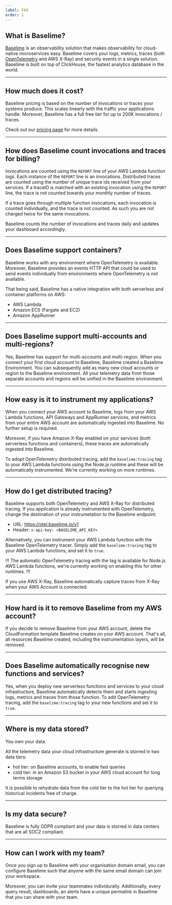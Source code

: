 ```yaml
---
label: FAQ
order: 1
---
```


## What is Baselime?

[Baselime](https://baselime.io) is an observability solution that makes observability for cloud-native microservices easy. Baselime covers your logs, metrics, traces (both [OpenTelemetry](https://opentelemetry.io/) and AWS X-Ray) and security events in a single solution. Baselime is built on top of ClickHouse, the fastest analytics database in the world. 

---

## How much does it cost?

Baselime pricing is based on the number of invocations or traces your systems produce. This scales linearly with the traffic your applications handle. Moreover, Baselime has a full free tier for up to 200K invocations / traces.

Check out our [pricing page](https://baselime.io/pricing) for more details.

---

## How does Baselime count invocations and traces for billing?

Invocations are counted using the `REPORT` line of your AWS Lambda function logs. Each instance of the `REPORT` line is an invocations. Distributed traces are counted using the number of unique trace ids received from your services. If a traceID is matched with an existing invocation using the `REPORT` line, the trace is not counted towards your monthly number of traces.

If a trace goes through multiple function invocations, each invocation is counted individually, and the trace is not counted. As such you are not charged twice for the same invocations.

Baselime counts the number of invocations and traces daily and updates your dashboard accordingly.

---

## Does Baselime support containers?

Baselime works with any environment where OpenTelemetry is available. Moreover, Baselime provides an events HTTP API that could be used to send events individually from environments where OpenTelemetry is not available.

That being said, Baselime has a native integration with both serverless and container platforms on AWS:
- AWS Lambda
- Amazon ECS (Fargate and EC2)
- Amazon AppRunner

---

## Does Baselime support multi-accounts and multi-regions?

Yes, Baselime has support for multi-accounts and multi-region. When you connect your first cloud account to Baselime, Baselime created a Baselime Environment. You can subsequently add as many new cloud accounts or region to the Baselime environment. All your telemetry data from those separate accounts and regions will be unified in the Baselime environment.

---

## How easy is it to instrument my applications?

When you connect your AWS account to Baselime, logs from your AWS Lambda functions, API Gateways and AppRunner services, and metrics from your entire AWS account are automatically ingested into Baselime. No further setup is required.

Moreover, if you have Amazon X-Ray enabled on your services (both serverless functions and containers), these traces are automatically ingested into Baselime.

To adopt OpenTelemetry distributed tracing, add the `baselime:tracing` tag to your AWS Lambda functions using the Node.js runtime and these will be automatically instrumented. We're currently working on more runtimes. 

---

## How do I get distributed tracing?

Baselime supports both OpenTelemetry and AWS X-Ray for distributed tracing. If you application is already instrumented with OpenTelemetry, change the destination of your instrumetation to the Baselime endpoint:
- URL: https://otel.baselime.io/v1
- Header: `x-api-key: <BASELIME_API_KEY>`

Alternatively, you can instrument your AWS Lambda function with the Baselime OpenTelemetry tracer. Simply add the `baselime:tracing` tag to your AWS Lambda functions, and set it to `true`.

!!!
The automatic OpenTelemetry tracing with the tag is available for Node.js AWS Lambda functions, we're currently working on enabling this for other runtimes.
!!!

If you use AWS X-Ray, Baselime automatically capture traces from X-Ray when your AWS Account is connected.

---

## How hard is it to remove Baselime from my AWS account?

If you decide to remove Baselime from your AWS account, delete the CloudFormation template Baselime creates on your AWS account. That's all, all resources Baselime created, including the instrumentation layers, will be removed.

---

## Does Baselime automatically recognise new functions and services?

Yes, when you deploy new serverless functions and services to your cloud infrastructure, Baselime automatically detects them and starts ingesting logs, metrics and traces from those function. To add OpenTelemetry tracing, add the `baselime:tracing` tag to your new functions and set it to `true`. 

---

## Where is my data stored?

You own your data.

All the telemetry data your cloud infrastructure generate is storred in two data tiers:
- hot tier: on Baselime accounts, to enable fast queries
- cold tier: in an Amazon S3 bucket in your AWS cloud account for long terms storage

It is possible to rehydrate data from the cold tier to the hot tier for queriyng historical incidents free of charge.

---

## Is my data secure?

Baselime is fully GDPR compliant and your data is storred in data centers that are all SOC2 compliant.

---

## How can I work with my team?

Once you sign up to Baselime with your organisation domain email, you can configure Baselime such that anyone with the same email domain can join your workspace.

Moreover, you can invite your teammates individurally. Additionally, every query result, dashboards, an alerts have a unique permalink in Baselime that you can share with your team.

